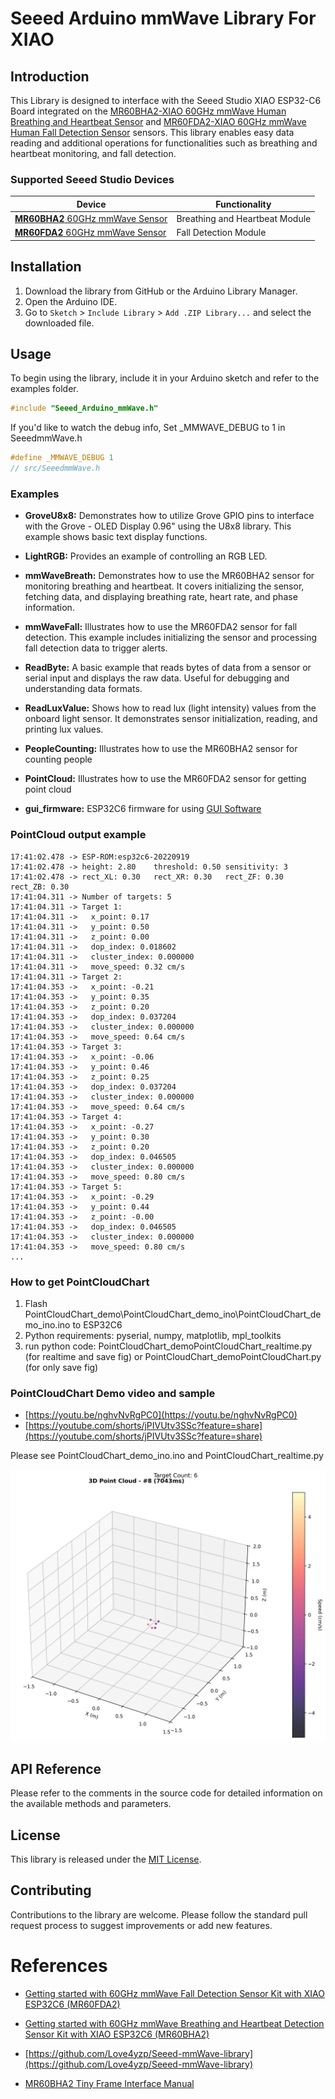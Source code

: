 # Seeed Arduino mmWave Library For XIAO

## Introduction

This Library is designed to interface with the Seeed Studio XIAO ESP32-C6 Board integrated on the [MR60BHA2-XIAO 60GHz mmWave Human Breathing and Heartbeat Sensor](https://www.seeedstudio.com/MR60BHA2-60GHz-mmWave-Sensor-Breathing-and-Heartbeat-Module-p-5945.html) and [MR60FDA2-XIAO 60GHz mmWave Human Fall Detection Sensor](https://www.seeedstudio.com/MR60FDA2-60GHz-mmWave-Sensor-Fall-Detection-Module-p-5946.html)  sensors. This library enables easy data reading and additional operations for functionalities such as breathing and heartbeat monitoring, and fall detection.

### Supported Seeed Studio Devices

| Device                           | Functionality                  |
| -------------------------------- | ------------------------------ |
| [**MR60BHA2** 60GHz mmWave Sensor](https://www.seeedstudio.com/MR60BHA2-60GHz-mmWave-Sensor-Breathing-and-Heartbeat-Module-p-5945.html) | Breathing and Heartbeat Module |
| [**MR60FDA2** 60GHz mmWave Sensor](https://www.seeedstudio.com/MR60FDA2-60GHz-mmWave-Sensor-Fall-Detection-Module-p-5946.html) | Fall Detection Module          |

## Installation

1. Download the library from GitHub or the Arduino Library Manager.
2. Open the Arduino IDE.
3. Go to `Sketch` > `Include Library` > `Add .ZIP Library...` and select the downloaded file.

## Usage

To begin using the library, include it in your Arduino sketch and refer to the examples folder.

```cpp
#include "Seeed_Arduino_mmWave.h"
```

If you'd like to watch the debug info, Set _MMWAVE_DEBUG to 1 in SeeedmmWave.h

```cpp
#define _MMWAVE_DEBUG 1
// src/SeeedmmWave.h
```

### Examples

- **GroveU8x8:** Demonstrates how to utilize Grove GPIO pins to interface with the Grove - OLED Display 0.96" using the U8x8 library. This example shows basic text display functions.

- **LightRGB:** Provides an example of controlling an RGB LED.

- **mmWaveBreath:** Demonstrates how to use the MR60BHA2 sensor for monitoring breathing and heartbeat. It covers initializing the sensor, fetching data, and displaying breathing rate, heart rate, and phase information.

- **mmWaveFall:** Illustrates how to use the MR60FDA2 sensor for fall detection. This example includes initializing the sensor and processing fall detection data to trigger alerts.

- **ReadByte:** A basic example that reads bytes of data from a sensor or serial input and displays the raw data. Useful for debugging and understanding data formats.

- **ReadLuxValue:** Shows how to read lux (light intensity) values from the onboard light sensor. It demonstrates sensor initialization, reading, and printing lux values.

- **PeopleCounting:** Illustrates how to use the MR60BHA2 sensor for counting people

- **PointCloud:** Illustrates how to use the MR60FDA2 sensor for getting point cloud

- **gui_firmware:** ESP32C6 firmware for using [GUI Software](https://wiki.seeedstudio.com/getting_started_with_mr60fda2_mmwave_kit/#resources)

### PointCloud output example
```
17:41:02.478 -> ESP-ROM:esp32c6-20220919
17:41:02.478 -> height: 2.80	threshold: 0.50	sensitivity: 3
17:41:02.478 -> rect_XL: 0.30	rect_XR: 0.30	rect_ZF: 0.30	rect_ZB: 0.30
17:41:04.311 -> Number of targets: 5
17:41:04.311 -> Target 1:
17:41:04.311 ->   x_point: 0.17
17:41:04.311 ->   y_point: 0.50
17:41:04.311 ->   z_point: 0.00
17:41:04.311 ->   dop_index: 0.018602
17:41:04.311 ->   cluster_index: 0.000000
17:41:04.311 ->   move_speed: 0.32 cm/s
17:41:04.311 -> Target 2:
17:41:04.353 ->   x_point: -0.21
17:41:04.353 ->   y_point: 0.35
17:41:04.353 ->   z_point: 0.20
17:41:04.353 ->   dop_index: 0.037204
17:41:04.353 ->   cluster_index: 0.000000
17:41:04.353 ->   move_speed: 0.64 cm/s
17:41:04.353 -> Target 3:
17:41:04.353 ->   x_point: -0.06
17:41:04.353 ->   y_point: 0.46
17:41:04.353 ->   z_point: 0.25
17:41:04.353 ->   dop_index: 0.037204
17:41:04.353 ->   cluster_index: 0.000000
17:41:04.353 ->   move_speed: 0.64 cm/s
17:41:04.353 -> Target 4:
17:41:04.353 ->   x_point: -0.27
17:41:04.353 ->   y_point: 0.30
17:41:04.353 ->   z_point: 0.20
17:41:04.353 ->   dop_index: 0.046505
17:41:04.353 ->   cluster_index: 0.000000
17:41:04.353 ->   move_speed: 0.80 cm/s
17:41:04.353 -> Target 5:
17:41:04.353 ->   x_point: -0.29
17:41:04.353 ->   y_point: 0.44
17:41:04.353 ->   z_point: -0.00
17:41:04.353 ->   dop_index: 0.046505
17:41:04.353 ->   cluster_index: 0.000000
17:41:04.353 ->   move_speed: 0.80 cm/s
...
```

### How to get PointCloudChart
1. Flash PointCloudChart_demo\PointCloudChart_demo_ino\PointCloudChart_demo_ino.ino to ESP32C6
2. Python requirements: pyserial, numpy, matplotlib, mpl_toolkits
3. run python code: PointCloudChart_demoPointCloudChart_realtime.py (for realtime and save fig) or PointCloudChart_demoPointCloudChart.py (for only save fig)

### PointCloudChart Demo video and sample
- [https://youtu.be/nghvNvRgPC0](https://youtu.be/nghvNvRgPC0)
- [https://youtube.com/shorts/jPIVUtv3SSc?feature=share](https://youtube.com/shorts/jPIVUtv3SSc?feature=share)

Please see PointCloudChart_demo_ino.ino and PointCloudChart_realtime.py


![image](https://github.com/minchoCoin/Seeed-mmWave-library/blob/main/PointCloudChart_demo/PointCloudChartPNG/3D%20Point%20Cloud%20-%208%20(7043ms).png)

## API Reference

Please refer to the comments in the source code for detailed information on the available methods and parameters.

## License

This library is released under the [MIT License](https://github.com/love4yzp/Seeed-mmWave-library/blob/main/LICENSE).

## Contributing
Contributions to the library are welcome. Please follow the standard pull request process to suggest improvements or add new features.

# References
- [Getting started with 60GHz mmWave Fall Detection Sensor Kit with XIAO ESP32C6 (MR60FDA2)](https://wiki.seeedstudio.com/getting_started_with_mr60fda2_mmwave_kit/)

- [Getting started with 60GHz mmWave Breathing and Heartbeat Detection Sensor Kit with XIAO ESP32C6 (MR60BHA2)](https://wiki.seeedstudio.com/getting_started_with_mr60bha2_mmwave_kit/)

- [https://github.com/Love4yzp/Seeed-mmWave-library](https://github.com/Love4yzp/Seeed-mmWave-library)

- [MR60BHA2 Tiny Frame Interface Manual](https://wiki.seeedstudio.com/getting_started_with_mr60bha2_mmwave_kit/#resources)
